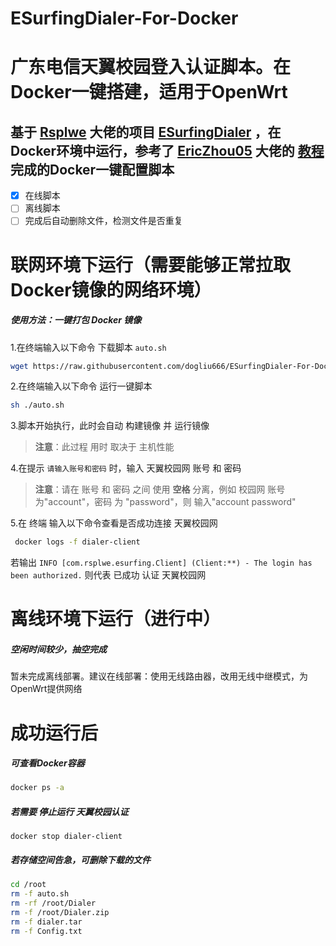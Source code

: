 # ESurfingDialer-For-Docker 

# 广东电信天翼校园登入认证脚本。在Docker一键搭建，适用于OpenWrt

## 基于 [Rsplwe](https://github.com/Rsplwe) 大佬的项目 [ESurfingDialer](https://github.com/Rsplwe/ESurfingDialer) ，在Docker环境中运行，参考了 [EricZhou05](https://github.com/EricZhou05) 大佬的 [教程](https://github.com/EricZhou05/ESurfingDialerTutorial) 完成的Docker一键配置脚本

- [x] 在线脚本
- [ ] 离线脚本
- [ ] 完成后自动删除文件，检测文件是否重复

# 联网环境下运行（需要能够正常拉取Docker镜像的网络环境）

##### 使用方法：一键打包 Docker 镜像

1.在终端输入以下命令 下载脚本 `auto.sh`
```bash
wget https://raw.githubusercontent.com/dogliu666/ESurfingDialer-For-Docker/refs/heads/main/auto.sh
```

2.在终端输入以下命令 运行一键脚本
```bash
sh ./auto.sh
```

3.脚本开始执行，此时会自动 构建镜像 并 运行镜像 
  > **注意**：此过程 用时 取决于 主机性能

4.在提示 `请输入账号和密码` 时，输入 天翼校园网 账号 和 密码
  > **注意**：请在 账号 和 密码 之间 使用 **空格** 分离，例如 校园网 账号 为"account"，密码 为 "password"，则 输入"account password"

5.在 终端 输入以下命令查看是否成功连接 天翼校园网
```bash
 docker logs -f dialer-client
```
若输出 `INFO [com.rsplwe.esurfing.Client] (Client:**) - The login has been authorized.` 则代表 已成功 认证 天翼校园网

# 离线环境下运行（进行中）
##### 空闲时间较少，抽空完成
暂未完成离线部署。建议在线部署：使用无线路由器，改用无线中继模式，为OpenWrt提供网络

# 成功运行后

##### 可查看Docker容器
```bash
docker ps -a
```

##### 若需要 停止运行 天翼校园认证
```
docker stop dialer-client
```

##### 若存储空间告急，可删除下载的文件
```bash
cd /root
rm -f auto.sh
rm -rf /root/Dialer
rm -f /root/Dialer.zip
rm -f dialer.tar
rm -f Config.txt
```
